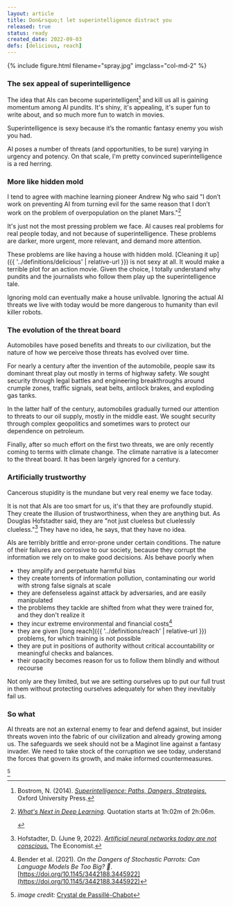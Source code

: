 ```yaml
---
layout: article
title: Don&rsquo;t let superintelligence distract you
released: true
status: ready
created_date: 2022-09-03
defs: [delicious, reach]
---
```

{% include figure.html filename="spray.jpg" imgclass="col-md-2" %}

### The sex appeal of superintelligence

The idea that AIs can become superintelligent[^1] and kill us all is
gaining momentum among AI pundits. It's shiny, it's appealing, it's
super fun to write about, and so much more fun to watch in movies.

Superintelligence is sexy because it’s the romantic fantasy enemy you
wish you had.

AI poses a number of threats (and opportunities, to be sure) varying
in urgency and potency. On that scale, I'm pretty convinced
superintelligence is a red herring.

### More like hidden mold

I tend to agree with machine learning pioneer Andrew Ng who said
"I don’t work on preventing AI from turning evil for the same reason
that I don’t work on the problem of overpopulation on the planet
Mars."[^2]

It's just not the most pressing problem we face. AI causes real
problems for real people today, and not because of superintelligence.
These problems are darker, more urgent, more relevant, and demand more
attention.

These problems are like having a house with hidden mold. [Cleaning
it up]({{ '../definitions/delicious' | relative-url }}) is not sexy at
all. It would make a terrible plot for an action movie. Given the
choice, I totally understand why pundits and the journalists who
follow them play up the superintelligence tale.

Ignoring mold can eventually make a house unlivable. Ignoring the
actual AI threats we live with today would be more dangerous to
humanity than evil killer robots.

### The evolution of the threat board

Automobiles have posed benefits and threats to our civilization, but
the nature of how we perceive those threats has evolved over time.

For nearly a century after the invention of the automobile, people saw
its dominant threat play out mostly in terms of highway safety. We
sought security through legal battles and engineering breakthroughs
around crumple zones, traffic signals, seat belts, antilock brakes,
and exploding gas tanks.

In the latter half of the century, automobiles gradually turned our
attention to threats to our oil supply, mostly in the middle east. We
sought security through complex geopolitics and sometimes wars to
protect our dependence on petroleum.

Finally, after so much effort on the first two threats, we are only
recently coming to terms with climate change. The climate narrative is
a latecomer to the threat board. It has been largely ignored for a
century.


### Artificially trustworthy

Cancerous stupidity is the mundane but very real enemy we face today.

It is not that AIs are too smart for us, it's that they are profoundly
stupid. They create the illusion of trustworthiness, when they are
anything but.  As Douglas Hofstadter said, they are "not just clueless
but cluelessly clueless."[^3] They have no idea, he says, that they
have no idea.

AIs are terribly brittle and error-prone under certain conditions.
The nature of their failures are corrosive to our society, because
they corrupt the information we rely on to make good decisions.  AIs
behave poorly when

 * they amplify and perpetuate harmful bias
 * they create torrents of information pollution, contaminating our world with strong false signals at scale
 * they are defenseless against attack by adversaries, and are easily manipulated
 * the problems they tackle are shifted from what they were trained for, and they don't realize it
 * they incur extreme environmental and financial costs[^4]
 * they are given [long reach]({{ '../definitions/reach' | relative-url }}) 
 problems, for which training is not possible
 * they are put in positions of authority without critical accountability or meaningful checks and balances.
 * their opacity becomes reason for us to follow them blindly and without recourse


Not only are they limited, but we are setting ourselves up to put our
full trust in them without protecting ourselves adequately for when
they inevitably fail us.

### So what

AI threats are not an external enemy to fear and defend against, but
insider threats woven into the fabric of our civilization and already
growing among us. The safeguards we seek should not be a Maginot line
against a fantasy invader. We need to take stock of the corruption we
see today, understand the forces that govern its growth, and make
informed countermeasures.

[^1]: 
    Bostrom, N. (2014).
	[*Superintelligence: Paths, Dangers, 
	Strategies.*](https://www.amazon.com/gp/product/0198739834)
	Oxford University Press.

[^2]:
    [*What's Next in Deep Learning*](https://youtu.be/jZTxDeoaJvA?t=3762).
	Quotation starts at 1h:02m of 2h:06m.
	<!-- video title: GPU Technology Conference 2015 day 3: What's Next in Deep Learning -->

[^3]:
    Hofstadter, D. (June 9, 2022). [*Artificial neural networks today are not 
	conscious.*](https://www.economist.com/by-invitation/2022/06/09/artificial-neural-networks-today-are-not-conscious-according-to-douglas-hofstadter)
    The Economist.

[^4]:
    Bender et al. (2021). *On the Dangers of Stochastic Parrots: Can Language Models Be Too Big? 🦜*. 
	[https://doi.org/10.1145/3442188.3445922](https://doi.org/10.1145/3442188.3445922)


<style>
#fnref\:5, .reversefootnote { display: none}
#fn\:5::marker {  color: transparent !important;}
</style>

[^5]

[^5]: *image credit:* [Crystal de Passillé-Chabot](https://unsplash.com/es/@cchabot?utm_source=unsplash&utm_medium=referral&utm_content=creditCopyText)
